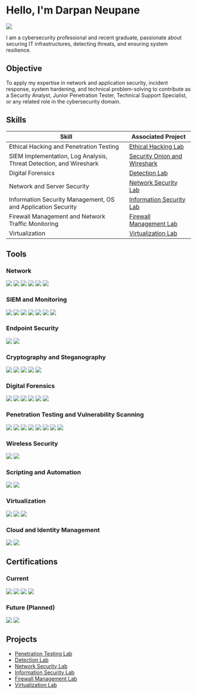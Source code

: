 # Hello, I'm Darpan Neupane
<a href="https://linkedin.com"><img src="https://img.shields.io/badge/-LinkedIn-0072b1?&style=for-the-badge&logo=linkedin&logoColor=white" /></a>

I am a cybersecurity professional and recent graduate, passionate about securing IT infrastructures, detecting threats, and ensuring system resilience.

## Objective
To apply my expertise in network and application security, incident response, system hardening, and technical problem-solving to contribute as a Security Analyst, Junior Penetration Tester, Technical Support Specialist, or any related role in the cybersecurity domain.

## Skills
| Skill                                         | Associated Project         |
|-----------------------------------------------|----------------------------|
| Ethical Hacking and Penetration Testing                                                  | <a href="https://github.com/darpanneupane/penetration-testing-lab">Ethical Hacking Lab</a>|
| SIEM Implementation, Log Analysis, Threat Detection, and Wireshark                       | <a href="https://github.com/darpanne/Security-Onion">Security Onion and Wireshark</a>|
| Digital Forensics                                                                        | <a href="https://github.com/darpanne/Security-Onion">Detection Lab</a>|
| Network and Server Security                                                              | <a href="https://github.com/darpanneupane/network-security-lab">Network Security Lab</a>|
| Information Security Management, OS and Application Security                             | <a href="https://github.com/darpanneupane/information-security-lab">Information Security Lab</a>|
| Firewall Management and Network Traffic Monitoring                                       | <a href="https://github.com/darpanneupane/firewall-management-lab">Firewall Management Lab</a>|
| Virtualization                                                                           | <a href="https://github.com/darpanneupane/virtualization-lab">Virtualization Lab</a>|


## Tools

### Network
<div>
    <img src="https://img.shields.io/badge/-Wireshark-1679A7?&style=for-the-badge&logo=Wireshark&logoColor=white" />
    <img src="https://img.shields.io/badge/-Cisco_ASA-0069D9?&style=for-the-badge&logo=Cisco&logoColor=white" />
    <img src="https://img.shields.io/badge/-Palo_Alto-FF4F4F?&style=for-the-badge&logo=Palo-Alto-Networks&logoColor=white" />
    <img src="https://img.shields.io/badge/-pfSense-0F8EDD?&style=for-the-badge&logo=pfSense&logoColor=white" />
    <img src="https://img.shields.io/badge/-Nmap-2E86C1?&style=for-the-badge&logo=Nmap&logoColor=white" />
    <img src="https://img.shields.io/badge/-Ekahau_Heat_Mapper-FF6F61?&style=for-the-badge&logo=Ekahau&logoColor=white" />
</div>

### SIEM and Monitoring
<div>
    <img src="https://img.shields.io/badge/-Security_Onion-007A33?&style=for-the-badge&logo=Security-Onion&logoColor=white" />
    <img src="https://img.shields.io/badge/-SGUIL-00FF7F?&style=for-the-badge&logo=SGUIL&logoColor=white" />
    <img src="https://img.shields.io/badge/-Squert-20B2AA?&style=for-the-badge&logo=Squert&logoColor=white" />
    <img src="https://img.shields.io/badge/-Kibana-005571?&style=for-the-badge&logo=Kibana&logoColor=white" />
    <img src="https://img.shields.io/badge/-Logstash-00CED1?&style=for-the-badge&logo=Logstash&logoColor=white" />
    <img src="https://img.shields.io/badge/-Elasticsearch-005571?&style=for-the-badge&logo=Elasticsearch&logoColor=white" />
    <img src="https://img.shields.io/badge/-Splunk-000000?&style=for-the-badge&logo=Splunk&logoColor=white" />
</div>

### Endpoint Security
<div>
    <img src="https://img.shields.io/badge/-Microsoft_Defender_for_Endpoint-00A4EF?&style=for-the-badge&logo=Microsoft&logoColor=white" />
    <img src="https://img.shields.io/badge/-BitLocker-0078D4?&style=for-the-badge&logo=Windows&logoColor=white" />
</div>

### Cryptography and Steganography
<div>
    <img src="https://img.shields.io/badge/-OpenSSL-721817?&style=for-the-badge&logo=OpenSSL&logoColor=white" />
    <img src="https://img.shields.io/badge/-GPG-0099CC?&style=for-the-badge&logo=GNU-Privacy-Guard&logoColor=white" />
    <img src="https://img.shields.io/badge/-Hashcat-FF0000?&style=for-the-badge&logo=Hashcat&logoColor=white" />
    <img src="https://img.shields.io/badge/-Steghide-556B2F?&style=for-the-badge&logo=Steghide&logoColor=white" />
    <img src="https://img.shields.io/badge/-Cain_&_Abel-8A2BE2?&style=for-the-badge&logo=Cain&logoColor=white" />
</div>

### Digital Forensics
<div>
    <img src="https://img.shields.io/badge/-WinHex-2E8B57?&style=for-the-badge&logo=WinHex&logoColor=white" />
    <img src="https://img.shields.io/badge/-Felix-8A2BE2?&style=for-the-badge&logo=Felix&logoColor=white" />
    <img src="https://img.shields.io/badge/-Velociraptor-4B275F?&style=for-the-badge&logo=Velociraptor&logoColor=white" />
    <img src="https://img.shields.io/badge/-Magnet_Axiom-FF8C00?&style=for-the-badge&logo=Magnet&logoColor=white" />
    <img src="https://img.shields.io/badge/-ProDiscover-4169E1?&style=for-the-badge&logo=ProDiscover&logoColor=white" />
    <img src="https://img.shields.io/badge/-OSForensics-6A5ACD?&style=for-the-badge&logo=OSForensics&logoColor=white" />
</div>

### Penetration Testing and Vulnerability Scanning
<div>
    <img src="https://img.shields.io/badge/-Metasploit_Framework-800080?&style=for-the-badge&logo=Metasploit&logoColor=white" />
    <img src="https://img.shields.io/badge/-Msfvenom-8A2BE2?&style=for-the-badge&logo=Metasploit&logoColor=white" />
    <img src="https://img.shields.io/badge/-Burp_Suite-FF7F50?&style=for-the-badge&logo=Burp-Suite&logoColor=white" />
    <img src="https://img.shields.io/badge/-John_the_Ripper-4B0082?&style=for-the-badge&logo=John-The-Ripper&logoColor=white" />
    <img src="https://img.shields.io/badge/-OpenVAS-00A99D?&style=for-the-badge&logo=OpenVAS&logoColor=white" />
    <img src="https://img.shields.io/badge/-SQLmap-FF4500?&style=for-the-badge&logo=SQLmap&logoColor=white" />
    <img src="https://img.shields.io/badge/-OWASP_ZAP-FF4500?&style=for-the-badge&logo=OWASP-ZAP&logoColor=white" />
    <img src="https://img.shields.io/badge/-Wpscan-4682B4?&style=for-the-badge&logo=Wpscan&logoColor=white" />
</div>

### Wireless Security
<div>
    <img src="https://img.shields.io/badge/-Aircrack_ng-20B2AA?&style=for-the-badge&logo=Aircrack-ng&logoColor=white" />
    <img src="https://img.shields.io/badge/-Cowpatty-4682B4?&style=for-the-badge&logo=Cowpatty&logoColor=white" />
</div>

### Scripting and Automation
<div>
    <img src="https://img.shields.io/badge/-Python-FFD343?&style=for-the-badge&logo=Python&logoColor=black" />
    <img src="https://img.shields.io/badge/-Bash_Scripting-4EAA25?&style=for-the-badge&logo=GNU-Bash&logoColor=white" />
</div>

### Virtualization
<div>
    <img src="https://img.shields.io/badge/-VMware-607078?&style=for-the-badge&logo=VMware&logoColor=white" />
    <img src="https://img.shields.io/badge/-Hyper_V-0078D4?&style=for-the-badge&logo=Microsoft&logoColor=white" />
    <img src="https://img.shields.io/badge/-Kali_Linux-557C94?&style=for-the-badge&logo=Kali-Linux&logoColor=white" />
</div>

### Cloud and Identity Management
<div>
    <img src="https://img.shields.io/badge/-Azure-0089D6?&style=for-the-badge&logo=Microsoft-Azure&logoColor=white" />
    <img src="https://img.shields.io/badge/-Active_Directory-0078D4?&style=for-the-badge&logo=Windows&logoColor=white" />
</div>

## Certifications

### Current
<div>
    <img src="https://img.shields.io/badge/-Security%2B-FF0000?&style=for-the-badge&logo=CompTIA&logoColor=white" />
    <img src="https://img.shields.io/badge/-Google_Cybersecurity_Certificate-4285F4?&style=for-the-badge&logo=Google&logoColor=white" />
    <img src="https://img.shields.io/badge/-Ethical_Hacking_Hackathon_2nd_Place-6A0DAD?&style=for-the-badge&logo=Hackathon&logoColor=white" />
    <img src="https://img.shields.io/badge/-PHP_and_MySQL_Training-FFD700?&style=for-the-badge&logo=PHP&logoColor=white" />
</div>

### Future (Planned)
<div>
    <img src="https://img.shields.io/badge/-PenTest%2B_(Planned)-00A1D6?&style=for-the-badge&logo=CompTIA&logoColor=white" />
    <img src="https://img.shields.io/badge/-CISSP_(Planned)-0033A0?&style=for-the-badge&logo=(ISC)%C2%B2&logoColor=white" />
</div>

## Projects
- <a href="https://github.com/darpanneupane/penetration-testing-lab">Penetration Testing Lab</a>
- <a href="https://github.com/darpanneupane/detection-lab">Detection Lab</a>
- <a href="https://github.com/darpanneupane/network-security-lab">Network Security Lab</a>
- <a href="https://github.com/darpanneupane/information-security-lab">Information Security Lab</a>
- <a href="https://github.com/darpanneupane/firewall-management-lab">Firewall Management Lab</a>
- <a href="https://github.com/darpanneupane/virtualization-lab">Virtualization Lab</a>

